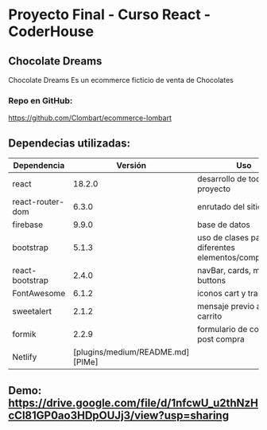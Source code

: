 # Proyecto Final - Curso React - CoderHouse
##  Chocolate Dreams

Chocolate Dreams Es un ecommerce ficticio de venta de Chocolates

### Repo en GitHub:
https://github.com/Clombart/ecommerce-lombart

## Dependecias utilizadas:

| Dependencia | Versión | Uso |
| ------ | ------ | ------ |
| react | 18.2.0 | desarrollo de todo el proyecto |
| react-router-dom | 6.3.0 | enrutado del sitio |
| firebase | 9.9.0 | base de datos |
| bootstrap | 5.1.3 | uso de clases para diferentes elementos/componentes |
| react-bootstrap | 2.4.0 | navBar, cards, modals, buttons | 
| FontAwesome | 6.1.2| iconos cart y trash |
| sweetalert | 2.1.2 | mensaje previo a vaciar carrito |
| formik | 2.2.9 | formulario de contacto post compra |
| Netlify | [plugins/medium/README.md][PlMe] |

## Demo: https://drive.google.com/file/d/1nfcwU_u2thNzHcCl81GP0ao3HDpOUJj3/view?usp=sharing
